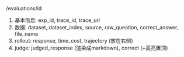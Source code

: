 

/evaluations/id

1. 基本信息: exp_id, trace_id, trace_url
2. 数据: dataset, dataset_index, source, raw_queation, correct_answer, file_name
3. rollout: response, time_cost, trajectory (放在右侧)
4. judge: judged_response (渲染成markdown), correct (+高亮置顶)


